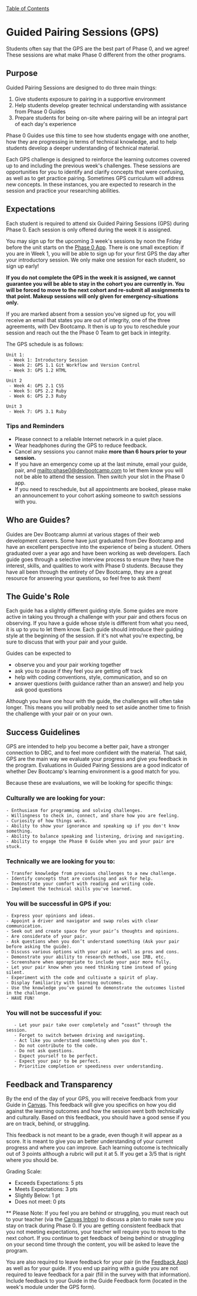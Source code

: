 [Table of Contents](README.md)

# Guided Pairing Sessions (GPS)
Students often say that the GPS are the best part of Phase 0, and we agree! These sessions are what make Phase 0 different from the other programs.

## Purpose
Guided Pairing Sessions are designed to do three main things:

 1. Give students exposure to pairing in a supportive environment
 2. Help students develop greater technical understanding with assistance from Phase 0 Guides
 3. Prepare students for being on-site where pairing will be an integral part of each day's experience

Phase 0 Guides use this time to see how students engage with one another, how they are progressing in terms of technical knowledge, and to help students develop a deeper understanding of technical material.

Each GPS challenge is designed to reinforce the learning outcomes covered up to and including the previous week's challenges. These sessions are opportunities for you to identify and clarify concepts that were confusing, as well as to get practice pairing. Sometimes GPS curriculum will address new concepts. In these instances, you are expected to research in the session and practice your researching abilities.

## Expectations

Each student is required to attend six Guided Pairing Sessions (GPS) during Phase 0. Each session is only offered during the week it is assigned.

You may sign up for the upcoming 3 week's sessions by noon the Friday before the unit starts on the [Phase 0 App](https://phase0.devbootcamp.com). There is one small exception: if you are in Week 1, you will be able to sign up for your first GPS the day after your introductory session. We only make one session for each student, so sign up early!

**If you do not complete the GPS in the week it is assigned, we cannot guarantee you will be able to stay in the cohort you are currently in. You will be forced to move to the next cohort and re-submit all assignments to that point. Makeup sessions will only given for emergency-situations only.**

If you are marked absent from a session you've signed up for, you will receive an email that states you are out of integrity, one of the three agreements, with Dev Bootcamp. It then is up to you to reschedule your session and reach out the the Phase 0 Team to get back in integrity.

The GPS schedule is as follows:

    Unit 1:
     - Week 1: Introductory Session
     - Week 2: GPS 1.1 Git Workflow and Version Control
     - Week 3: GPS 1.2 HTML

    Unit 2
     - Week 4: GPS 2.1 CSS
     - Week 5: GPS 2.2 Ruby
     - Week 6: GPS 2.3 Ruby

    Unit 3
     - Week 7: GPS 3.1 Ruby

### Tips and Reminders

* Please connect to a reliable Internet network in a quiet place.
* Wear headphones during the GPS to reduce feedback.
* Cancel any sessions you cannot make **more than 6 hours prior to your session.**
* If you have an emergency come up at the last minute, email your guide, pair, and <mailto:phase0@devbootcamp.com> to let them know you will not be able to attend the session. Then switch your slot in the Phase 0 app.
* If you need to reschedule, but all appointments are booked, please make an announcement to your cohort asking someone to switch sessions with you.

## Who are Guides?

Guides are Dev Bootcamp alumni at various stages of their web development careers. Some have just graduated from Dev Bootcamp and have an excellent perspective into the experience of being a student. Others graduated over a year ago and have been working as web developers. Each guide goes through a selective interview process to ensure they have the interest, skills, and qualities to work with Phase 0 students. Because they have all been through the entirety of Dev Bootcamp, they are a great resource for answering your questions, so feel free to ask them!

## The Guide's Role

Each guide has a slightly different guiding style. Some guides are more active in taking you through a challenge with your pair and others focus on observing. If you have a guide whose style is different from what you need, it is up to you to let them know. Each guide should introduce their guiding style at the beginning of the session. If it's not what you're expecting, be sure to discuss that with your pair and your guide.

Guides can be expected to
- observe you and your pair working together
- ask you to pause if they feel you are getting off track
- help with coding conventions, style, communication, and so on
- answer questions (with guidance rather than an answer) and help you ask good questions

Although you have one hour with the guide, the challenges will often take longer. This means you will probably need to set aside another time to finish the challenge with your pair or on your own.

## Success Guidelines

GPS are intended to help you become a better pair, have a stronger connection to DBC, and to feel more confident with the material. That said, GPS are the main way we evaluate your progress and give you feedback in the program. Evaluations in Guided Pairing Sessions are a good indicator of whether Dev Bootcamp's learning environment is a good match for you.

Because these are evaluations, we will be looking for specific things:

### Culturally we are looking for your:

	- Enthusiasm for programming and solving challenges.
	- Willingness to check in, connect, and share how you are feeling.
	- Curiosity of how things work.
	- Ability to show your ignorance and speaking up if you don't know something.
	- Ability to balance speaking and listening, driving and navigating.
	- Ability to engage the Phase 0 Guide when you and your pair are stuck.

### Technically we are looking for you to:
	- Transfer knowledge from previous challenges to a new challenge.
	- Identify concepts that are confusing and ask for help.
	- Demonstrate your comfort with reading and writing code.
	- Implement the technical skills you've learned.

### You will be successful in GPS if you:
	- Express your opinions and ideas.
	- Appoint a driver and navigator and swap roles with clear communication.
	- Seek out and create space for your pair’s thoughts and opinions.
	- Are considerate of your pair.
	- Ask questions when you don’t understand something (Ask your pair before asking the guide).
	- Discuss various options with your pair as well as pros and cons.
	- Demonstrate your ability to research methods, use IRB, etc.
	- Screenshare when appropriate to include your pair more fully.
	- Let your pair know when you need thinking time instead of going silent.
	- Experiment with the code and cultivate a spirit of play.
	- Display familiarity with learning outcomes.
	- Use the knowledge you’ve gained to demonstrate the outcomes listed in the challenge.
	- HAVE FUN!

### You will not be successful if you:
       - Let your pair take over completely and “coast” through the session.
       - Forget to switch between driving and navigating.
       - Act like you understand something when you don’t.
       - Do not contribute to the code.
       - Do not ask questions.
       - Expect yourself to be perfect.
       - Expect your pair to be perfect.
       - Prioritize completion or speediness over understanding.

## Feedback and Transparency

By the end of the day of your GPS, you will receive feedback from your Guide in [Canvas](https://devbootcamp.instructure.com). This feedback will give you specifics on how you did against the learning outcomes and how the session went both technically and culturally. Based on this feedback, you should have a good sense if you are on track, behind, or struggling.

This feedback is not meant to be a grade, even though it will appear as a score. It is meant to give you an better understanding of your current progress and where you can improve. Each learning outcome is technically out of 3 points although a rubric will put it at 5. If you get a 3/5 that is right where you should be.

Grading Scale:
- Exceeds Expectations: 5 pts
- Meets Expectations: 3 pts
- Slightly Below: 1 pt
- Does not meet: 0 pts

** Please Note: If you feel you are behind or struggling, you must reach out to your teacher (via the [Canvas Inbox](https://devbootcamp.instructure.com)) to discuss a plan to make sure you stay on track during Phase 0. If you are getting consistent feedback that you not meeting expectations, your teacher will require you to move to the next cohort. If you continue to get feedback of being behind or struggling on your second time through the content, you will be asked to leave the program.

You are also required to leave feedback for your pair (in the [Feedback App](https://feedback.devbootcamp.com)) as well as for your guide. If you end up pairing with a guide you are not required to leave feedback for a pair (fill in the survey with that information). Include feedback to your Guide in the Guide Feedback form (located in the week's module under the GPS form).
